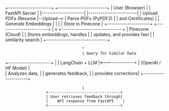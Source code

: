 +---------------------+            +------------------------+
|   User (Browser)    |            |  FastAPI Server         |
|---------------------|            |------------------------|
| Upload PDFs (Resume |--Upload--> |  Parse PDFs (PyPDF2)    |
| and Certificates)   |            |  Generate Embeddings    |
|                     |            |  Store in Pinecone      |
+---------------------+            +------------------------+
                                      |
                                      v
                         +------------------------------+
                         |       Pinecone (Cloud)        |
                         |  Stores embeddings, handles   |
                         |  updates, and provides fast   |
                         |  similarity search            |
                         +------------------------------+

                                      ^
                                      | Query for Similar Data
+---------------------+               |
| LangChain + LLM     |<--------------+
| (OpenAI / HF Model) |   
| Analyzes data,      |
| generates feedback, |
| provides corrections|
+---------------------+

                                      |
                      +--------------------------------+
                      | User retrieves feedback through|
                      |    API response from FastAPI    |
                      +--------------------------------+
